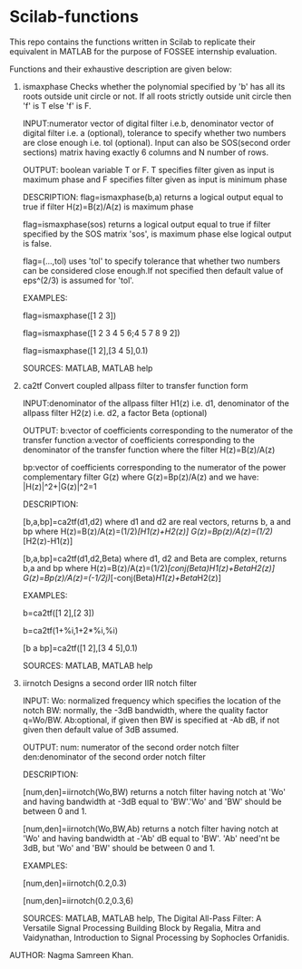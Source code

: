 # Scilab-functions
This repo contains the functions written in Scilab to replicate their equivalent in MATLAB for the purpose of FOSSEE internship evaluation.

Functions and their exhaustive description are given below:

1. ismaxphase
    Checks whether the polynomial specified by 'b' has all its roots outside unit circle or not. If all roots strictly outside unit circle then 'f' is T else 'f' is F.
    
    INPUT:numerator vector of digital filter i.e.b, denominator vector of digital filter i.e. a (optional), tolerance to specify whether two numbers are close enough i.e. tol (optional). Input can also be SOS(second order sections) matrix having exactly 6 columns and N number of rows.
    
    OUTPUT: boolean variable T or F. T specifies filter given as input is maximum phase and F specifies filter given as input is minimum phase
    
    DESCRIPTION:
    flag=ismaxphase(b,a) returns a logical output equal to true if filter H(z)=B(z)/A(z) is maximum phase
    
    flag=ismaxphase(sos) returns a logical output equal to true if filter specified by the SOS matrix 'sos', is maximum phase else logical output is false.
    
    flag=(...,tol) uses 'tol' to specify tolerance that whether two numbers can be considered close enough.If not specified then default value of eps^(2/3) is assumed for 'tol'.
    
    EXAMPLES:
    
    flag=ismaxphase([1 2 3])
    
    flag=ismaxphase([1 2 3 4 5 6;4 5 7 8 9 2])
    
    flag=ismaxphase([1 2],[3 4 5],0.1)
    
    SOURCES: 
    MATLAB, MATLAB help

2. ca2tf
    Convert coupled allpass filter to transfer function form
    
    INPUT:denominator of the allpass filter H1(z) i.e. d1, denominator of the allpass filter H2(z) i.e. d2, a factor Beta (optional)
    
    OUTPUT:
    b:vector of coefficients corresponding to the numerator of the transfer function
    a:vector of coefficients corresponding to the denominator of the transfer function where the filter H(z)=B(z)/A(z)
    
    bp:vector of coefficients corresponding to the numerator of the power complementary filter G(z) where G(z)=Bp(z)/A(z) and we have:
     |H(z)|^2+|G(z)|^2=1
    
    DESCRIPTION:
    
    [b,a,bp]=ca2tf(d1,d2) where d1 and d2 are real vectors, returns b, a and bp where
    H(z)=B(z)/A(z)=(1/2)*[H1(z)+H2(z)]
    G(z)=Bp(z)/A(z)=(1/2)*[H2(z)-H1(z)]
    
    [b,a,bp]=ca2tf(d1,d2,Beta) where d1, d2 and Beta are complex, returns b,a and bp where
    H(z)=B(z)/A(z)=(1/2)*[conj(Beta)*H1(z)+Beta*H2(z)]
    G(z)=Bp(z)/A(z)=(-1/2j)*[-conj(Beta)*H1(z)+Beta*H2(z)]
    
    EXAMPLES:
    
    b=ca2tf([1 2],[2 3])
    
    b=ca2tf(1+%i,1+2*%i,%i)
    
    [b a bp]=ca2tf([1 2],[3 4 5],0.1)
    
    SOURCES: 
    MATLAB, MATLAB help
    

3. iirnotch
     Designs a second order IIR notch filter
    
    INPUT:
    Wo: normalized frequency which specifies the location of the notch
    BW: normally, the -3dB bandwidth, where the quality factor q=Wo/BW.
    Ab:optional, if given then BW is specified at -Ab dB, if not given then default value of 3dB assumed.
    
    OUTPUT:
    num: numerator of the second order notch filter
    den:denominator of the second order notch filter
    
    DESCRIPTION:
    
    [num,den]=iirnotch(Wo,BW) returns a notch filter having notch at 'Wo' and having bandwidth at -3dB equal to 'BW'.'Wo' and 'BW' should be between 0 and 1.
    
    [num,den]=iirnotch(Wo,BW,Ab) returns a notch filter having notch at 'Wo' and having bandwidth at -'Ab' dB equal to 'BW'. 'Ab' need'nt be 3dB, but 'Wo' and 'BW' should be between 0 and 1.
    
    EXAMPLES:
    
    [num,den]=iirnotch(0.2,0.3)
    
    [num,den]=iirnotch(0.2,0.3,6)
    
    SOURCES: 
    MATLAB, MATLAB help, The Digital All-Pass Filter: A Versatile Signal Processing Building Block by Regalia, Mitra and Vaidynathan, Introduction to Signal Processing by Sophocles Orfanidis.

AUTHOR:
Nagma Samreen Khan.
